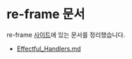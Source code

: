 # re-frame 문서

re-frame [사이트](https://day8.github.io/re-frame/re-frame/)에 있는 문서를 정리했습니다.

- [Effectful_Handlers.md](Effectful_Handlers.md)
